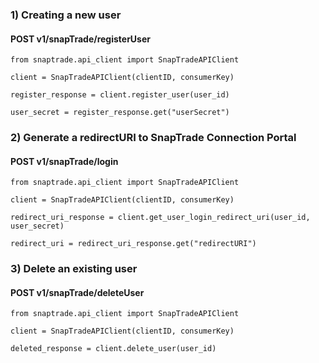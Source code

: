 ### 1) Creating a new user 

#### POST v1/snapTrade/registerUser

```
from snaptrade.api_client import SnapTradeAPIClient

client = SnapTradeAPIClient(clientID, consumerKey)

register_response = client.register_user(user_id)

user_secret = register_response.get("userSecret") 
```

### 2) Generate a redirectURI to SnapTrade Connection Portal 

#### POST v1/snapTrade/login

```
from snaptrade.api_client import SnapTradeAPIClient

client = SnapTradeAPIClient(clientID, consumerKey)

redirect_uri_response = client.get_user_login_redirect_uri(user_id, user_secret)

redirect_uri = redirect_uri_response.get("redirectURI")
```

### 3) Delete an existing user

#### POST v1/snapTrade/deleteUser

```
from snaptrade.api_client import SnapTradeAPIClient

client = SnapTradeAPIClient(clientID, consumerKey)

deleted_response = client.delete_user(user_id)
```
